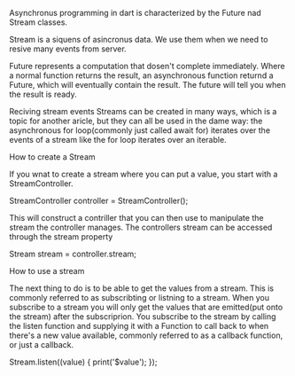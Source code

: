 Asynchronus programming in dart is  characterized by the Future nad Stream classes.

Stream is a siquens of asincronus data. 
We use them when we need to resive many events from server.

Future represents a computation that dosen't complete immediately. Where a normal function returns the result, an asynchronous function returnd a Future, which will eventually contain the result. The future will tell you when the result is ready.

Reciving stream events 
Streams can be created in many ways, which is a topic for another aricle, but they can all be used in the dame way: the asynchronous for loop(commonly just called await for) iterates over the events of a stream like the for loop iterates over an iterable.

How to create a Stream

If you wnat to create a stream where you can put a value, you start with a StreamController.

StreamController<double> controller = StreamController<double>();

This will construct a contriller that you can then use to manipulate the stream the controller manages. The controllers stream can be accessed through the stream property 

Stream stream = controller.stream;

How to use a stream

The next thing to do is to be able to get the values from a stream. This is commonly referred to as subscribting or listning to a stream. When you subscribe to a stream you will only get the values that are  emitted(put onto the stream) after the subscriprion. You subscribe to the stream by calling the listen function and supplying it with a Function to call back to when there's a new value available, commonly referred to as a callback function, or just a callback.

Stream.listen((value) {
print('$value');
});
